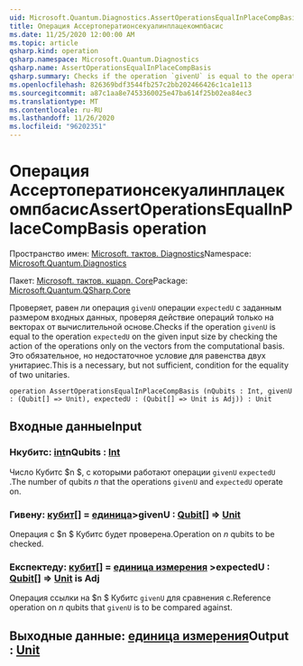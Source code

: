 ```yaml
---
uid: Microsoft.Quantum.Diagnostics.AssertOperationsEqualInPlaceCompBasis
title: Операция Ассертоператионсекуалинплацекомпбасис
ms.date: 11/25/2020 12:00:00 AM
ms.topic: article
qsharp.kind: operation
qsharp.namespace: Microsoft.Quantum.Diagnostics
qsharp.name: AssertOperationsEqualInPlaceCompBasis
qsharp.summary: Checks if the operation `givenU` is equal to the operation `expectedU` on the given input size  by checking the action of the operations only on the vectors from the computational basis. This is a necessary, but not sufficient, condition for the equality of two unitaries.
ms.openlocfilehash: 826369bdf3544fb257c2bb202466426c1ca1e113
ms.sourcegitcommit: a87c1aa8e7453360025e47ba614f25b02ea84ec3
ms.translationtype: MT
ms.contentlocale: ru-RU
ms.lasthandoff: 11/26/2020
ms.locfileid: "96202351"
---
```

# <a name="assertoperationsequalinplacecompbasis-operation"></a><span data-ttu-id="fe131-102">Операция Ассертоператионсекуалинплацекомпбасис</span><span class="sxs-lookup"><span data-stu-id="fe131-102">AssertOperationsEqualInPlaceCompBasis operation</span></span>

<span data-ttu-id="fe131-103">Пространство имен: [Microsoft. тактов. Diagnostics](xref:Microsoft.Quantum.Diagnostics)</span><span class="sxs-lookup"><span data-stu-id="fe131-103">Namespace: [Microsoft.Quantum.Diagnostics](xref:Microsoft.Quantum.Diagnostics)</span></span>

<span data-ttu-id="fe131-104">Пакет: [Microsoft. тактов. кшарп. Core](https://nuget.org/packages/Microsoft.Quantum.QSharp.Core)</span><span class="sxs-lookup"><span data-stu-id="fe131-104">Package: [Microsoft.Quantum.QSharp.Core](https://nuget.org/packages/Microsoft.Quantum.QSharp.Core)</span></span>


<span data-ttu-id="fe131-105">Проверяет, равен ли операция `givenU` операции `expectedU` с заданным размером входных данных, проверяя действие операций только на векторах от вычислительной основе.</span><span class="sxs-lookup"><span data-stu-id="fe131-105">Checks if the operation `givenU` is equal to the operation `expectedU` on the given input size  by checking the action of the operations only on the vectors from the computational basis.</span></span>
<span data-ttu-id="fe131-106">Это обязательное, но недостаточное условие для равенства двух унитариес.</span><span class="sxs-lookup"><span data-stu-id="fe131-106">This is a necessary, but not sufficient, condition for the equality of two unitaries.</span></span>

```qsharp
operation AssertOperationsEqualInPlaceCompBasis (nQubits : Int, givenU : (Qubit[] => Unit), expectedU : (Qubit[] => Unit is Adj)) : Unit
```


## <a name="input"></a><span data-ttu-id="fe131-107">Входные данные</span><span class="sxs-lookup"><span data-stu-id="fe131-107">Input</span></span>

### <a name="nqubits--int"></a><span data-ttu-id="fe131-108">Нкубитс: [int](xref:microsoft.quantum.lang-ref.int)</span><span class="sxs-lookup"><span data-stu-id="fe131-108">nQubits : [Int](xref:microsoft.quantum.lang-ref.int)</span></span>

<span data-ttu-id="fe131-109">Число Кубитс $n $, с которыми работают операции `givenU` `expectedU` .</span><span class="sxs-lookup"><span data-stu-id="fe131-109">The number of qubits $n$ that the operations `givenU` and `expectedU` operate on.</span></span>


### <a name="givenu--qubit--unit"></a><span data-ttu-id="fe131-110">Гивену: [кубит](xref:microsoft.quantum.lang-ref.qubit)[] = [единица](xref:microsoft.quantum.lang-ref.unit)></span><span class="sxs-lookup"><span data-stu-id="fe131-110">givenU : [Qubit](xref:microsoft.quantum.lang-ref.qubit)[] => [Unit](xref:microsoft.quantum.lang-ref.unit)</span></span> 

<span data-ttu-id="fe131-111">Операция с $n $ Кубитс будет проверена.</span><span class="sxs-lookup"><span data-stu-id="fe131-111">Operation on $n$ qubits to be checked.</span></span>


### <a name="expectedu--qubit--unit--is-adj"></a><span data-ttu-id="fe131-112">Експектеду: [кубит](xref:microsoft.quantum.lang-ref.qubit)[] = [единица измерения](xref:microsoft.quantum.lang-ref.unit) ></span><span class="sxs-lookup"><span data-stu-id="fe131-112">expectedU : [Qubit](xref:microsoft.quantum.lang-ref.qubit)[] => [Unit](xref:microsoft.quantum.lang-ref.unit)  is Adj</span></span>

<span data-ttu-id="fe131-113">Операция ссылки на $n $ Кубитс `givenU` для сравнения с.</span><span class="sxs-lookup"><span data-stu-id="fe131-113">Reference operation on $n$ qubits that `givenU` is to be compared against.</span></span>



## <a name="output--unit"></a><span data-ttu-id="fe131-114">Выходные данные: [единица измерения](xref:microsoft.quantum.lang-ref.unit)</span><span class="sxs-lookup"><span data-stu-id="fe131-114">Output : [Unit](xref:microsoft.quantum.lang-ref.unit)</span></span>

